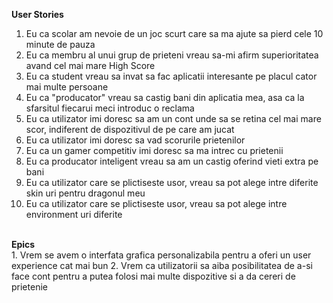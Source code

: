 <b>User Stories</b>
1. Eu ca scolar am nevoie de un joc scurt care sa ma ajute sa pierd cele 10 minute de pauza
2. Eu ca membru al unui grup de prieteni vreau sa-mi afirm superioritatea avand cel mai mare High Score
3. Eu ca student vreau sa invat sa fac aplicatii interesante pe placul cator mai multe persoane
4. Eu ca "producator" vreau sa castig bani din aplicatia mea, asa ca la sfarsitul fiecarui meci introduc o reclama
5. Eu ca utilizator imi doresc sa am un cont unde sa se retina cel mai mare scor, indiferent de dispozitivul de pe care am jucat
6. Eu ca utilizator imi doresc sa vad scorurile prietenilor
7. Eu ca un gamer competitiv imi doresc sa ma intrec cu prietenii
8. Eu ca producator inteligent vreau sa am un castig oferind vieti extra pe bani
9. Eu ca utilizator care se plictiseste usor, vreau sa pot alege intre diferite skin uri pentru dragonul meu
10. Eu ca utilizator care se plictiseste usor, vreau sa pot alege intre environment uri diferite
<br/>
<b>Epics</b>
<br/>
1. Vrem se avem o interfata grafica personalizabila pentru a oferi un user experience cat mai bun
2. Vrem ca utilizatorii sa aiba posibilitatea de a-si face cont pentru a putea folosi mai multe dispozitive si a da cereri de prietenie
